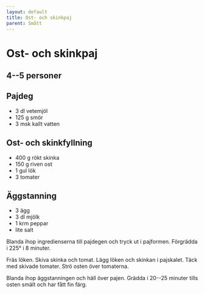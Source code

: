 ```yaml
---
layout: default
title: Ost- och skinkpaj
parent: Smått
---
```

# Ost- och skinkpaj

## 4--5 personer

## Pajdeg

-   3 dl vetemjöl
-   125 g smör
-   3 msk kallt vatten

## Ost- och skinkfyllning

-   400 g rökt skinka
-   150 g riven ost
-   1 gul lök
-   3 tomater

## Äggstanning

-   3 ägg
-   3 dl mjölk
-   1 krm peppar
-   lite salt


Blanda ihop ingredienserna till pajdegen och tryck ut i pajformen.
Förgrädda i 225° i 8 minuter.

Fräs löken. Skiva skinka och tomat. Lägg löken och skinkan i pajskalet.
Täck med skivade tomater. Strö osten över tomaterna.

Blanda ihop äggstanningen och häll över pajen. Grädda i 20--25 minuter
tills osten smält och har fått fin färg.

